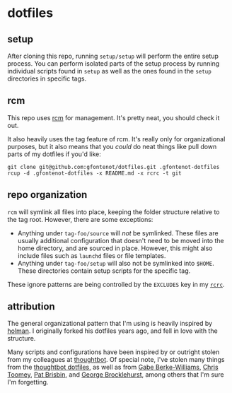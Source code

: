 # dotfiles #

## setup ##

After cloning this repo, running `setup/setup` will perform the entire setup
process. You can perform isolated parts of the setup process by running
individual scripts found in `setup` as well as the ones found in the `setup`
directories in specific tags.

## rcm ##

This repo uses [rcm] for management. It's pretty neat, you should check it
out.

[rcm]: https://github.com/thoughtbot/rcm

It also heavily uses the tag feature of rcm. It's really only for
organizational purposes, but it also means that you _could_ do neat things
like pull down parts of my dotfiles if you'd like:

```
git clone git@github.com:gfontenot/dotfiles.git .gfontenot-dotfiles
rcup -d .gfontenot-dotfiles -x README.md -x rcrc -t git
```

## repo organization ##

`rcm` will symlink all files into place, keeping the folder structure relative
to the tag root. However, there are some exceptions:

 - Anything under `tag-foo/source` will _not_ be symlinked. These files are
   usually additional configuration that doesn't need to be moved into the
   home directory, and are sourced in place. However, this might also include
   files such as `launchd` files or file templates.
 - Anything under `tag-foo/setup` will also not be symlinked into `$HOME`.
   These directories contain setup scripts for the specific tag.

These ignore patterns are being controlled by the `EXCLUDES` key in my
[`rcrc`][rcrc].

[rcrc]: https://github.com/gfontenot/dotfiles/blob/master/rcrc

## attribution ##

The general organizational pattern that I'm using is heavily inspired by
[holman]. I originally forked his dotfiles years ago, and fell in love with
the structure.

[holman]: https://github.com/holman/dotfiles

Many scripts and configurations have been inspired by or outright stolen from
my colleagues at [thoughtbot]. Of special note, I've stolen many things from
the [thoughtbot dotfiles], as well as from [Gabe Berke-Williams], [Chris
Toomey], [Pat Brisbin], and [George Brocklehurst], among others that I'm sure
I'm forgetting.

[thoughtbot]: https://thoughtbot.com/
[thoughtbot dotfiles]: https://github.com/thoughtbot/dotfiles
[Gabe Berke-Williams]: https://github.com/gabebw/dotfiles
[Chris Toomey]: https://github.com/christoomey/dotfiles
[Pat Brisbin]: https://github.com/pbrisbin/dotfiles
[George Brocklehurst]: https://github.com/georgebrock/dotfiles
